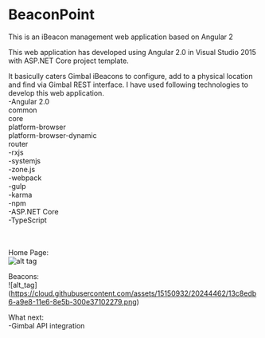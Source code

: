 # BeaconPoint
This is an iBeacon management web application based on Angular 2

This web application has developed using Angular 2.0 in Visual Studio 2015 with ASP.NET Core project template.

It basicully caters Gimbal iBeacons to configure, add to a physical location and find via Gimbal REST interface. I have used following technologies to develop this web application.
<br />
-Angular 2.0<br />
  common<br />
  core<br />
  platform-browser<br />
  platform-browser-dynamic<br />
  router<br />
-rxjs<br />
-systemjs<br />
-zone.js<br />
-webpack<br />
-gulp<br />
-karma<br />
-npm<br />
-ASP.NET Core<br />
-TypeScript<br />
<br /><br />

Home Page:
<br />
![alt tag](https://cloud.githubusercontent.com/assets/15150932/20244446/421e3fbe-a9e7-11e6-97d9-0b2837d872b5.png)


Beacons:
<br />
![alt_tag] (https://cloud.githubusercontent.com/assets/15150932/20244462/13c8edb6-a9e8-11e6-8e5b-300e37102279.png)

What next:<br />
-Gimbal API integration<br />
